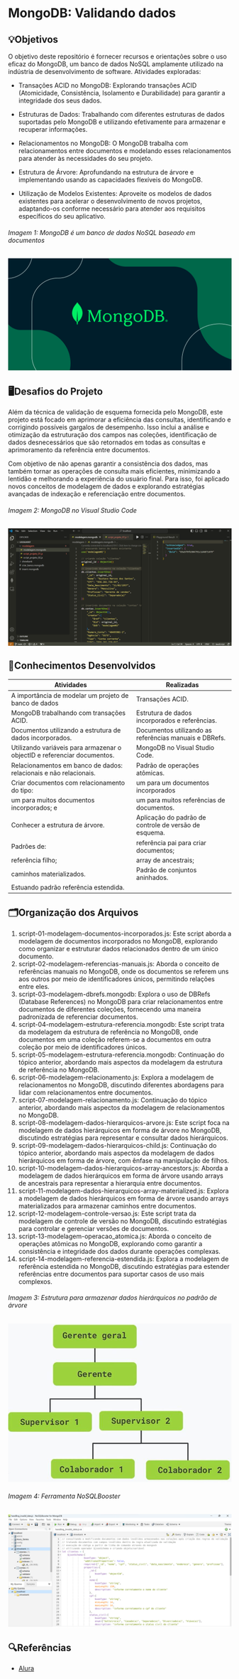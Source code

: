# MongoDB: Validando dados

## 💡Objetivos
O objetivo deste repositório é fornecer recursos e orientações sobre o uso eficaz do MongoDB, um banco de dados NoSQL amplamente utilizado na indústria de desenvolvimento de software. Atividades exploradas:

* Transações ACID no MongoDB: Explorando transações ACID (Atomicidade, Consistência, Isolamento e Durabilidade) para garantir a integridade dos seus dados.

* Estruturas de Dados: Trabalhando com diferentes estruturas de dados suportadas pelo MongoDB e utilizando efetivamente para armazenar e recuperar informações.

* Relacionamentos no MongoDB: O MongoDB trabalha com relacionamentos entre documentos e modelando esses relacionamentos para atender às necessidades do seu projeto.

* Estrutura de Árvore: Aprofundando na estrutura de árvore e implementando usando as capacidades flexíveis do MongoDB.

* Utilização de Modelos Existentes: Aproveite os modelos de dados existentes para acelerar o desenvolvimento de novos projetos, adaptando-os conforme necessário para atender aos requisitos específicos do seu aplicativo.

###### Imagem 1: MongoDB é um banco de dados NoSQL baseado em documentos
<img src="/img/mongodb.png">


## 🖥️Desafios do Projeto
Além da técnica de validação de esquema fornecida pelo MongoDB, este projeto está focado em aprimorar a eficiência das consultas, identificando e corrigindo possíveis gargalos de desempenho. Isso inclui a análise e otimização da estruturação dos campos nas coleções, identificação de dados desnecessários que são retornados em todas as consultas e aprimoramento da referência entre documentos.

Com objetivo de não apenas garantir a consistência dos dados, mas também tornar as operações de consulta mais eficientes, minimizando a lentidão e melhorando a experiência do usuário final. Para isso, foi aplicado novos conceitos de modelagem de dados e explorando estratégias avançadas de indexação e referenciação entre documentos.

###### Imagem 2: MongoDB no Visual Studio Code
<img src="/img/mongodb-visual-studio-code.png">


## 📄Conhecimentos Desenvolvidos
|Atividades|Realizadas |
|----------|-----------|
| A importância de modelar um projeto de banco de dados | Transações ACID. |
| MongoDB trabalhando com transações ACID. | Estrutura de dados incorporados e referências. |
| Documentos utilizando a estrutura de dados incorporados. | Documentos utilizando as referências manuais e DBRefs. |
| Utilizando variáveis para armazenar o objectID e referenciar documentos. | MongoDB no Visual Studio Code. |
| Relacionamentos em banco de dados: relacionais e não relacionais. | Padrão de operações atômicas. |
| Criar documentos com relacionamento do tipo: | um para um documentos incorporados |
| um para muitos documentos incorporados; e | um para muitos referências de documentos. |
| Conhecer a estrutura de árvore. | Aplicação do padrão de controle de versão de esquema. |
| Padrões de: | referência pai para criar documentos;
| referência filho; | array de ancestrais; |
| caminhos materializados. | Padrão de conjuntos aninhados. |
| Estuando padrão referência estendida. | |

##  🗂️Organização dos Arquivos

1. script-01-modelagem-documentos-incorporados.js: Este script aborda a modelagem de documentos incorporados no MongoDB, explorando como organizar e estruturar dados relacionados dentro de um único documento.
2. script-02-modelagem-referencias-manuais.js: Aborda o conceito de referências manuais no MongoDB, onde os documentos se referem uns aos outros por meio de identificadores únicos, permitindo relações entre eles.
3. script-03-modelagem-dbrefs.mongodb: Explora o uso de DBRefs (Database References) no MongoDB para criar relacionamentos entre documentos de diferentes coleções, fornecendo uma maneira padronizada de referenciar documentos.
4. script-04-modelagem-estrutura-referencia.mongodb: Este script trata da modelagem da estrutura de referência no MongoDB, onde documentos em uma coleção referem-se a documentos em outra coleção por meio de identificadores únicos.
5. script-05-modelagem-estrutura-referencia.mongodb: Continuação do tópico anterior, abordando mais aspectos da modelagem da estrutura de referência no MongoDB.
6. script-06-modelagem-relacionamento.js: Explora a modelagem de relacionamentos no MongoDB, discutindo diferentes abordagens para lidar com relacionamentos entre documentos.
7. script-07-modelagem-relacionamento.js: Continuação do tópico anterior, abordando mais aspectos da modelagem de relacionamentos no MongoDB.
8. script-08-modelagem-dados-hierarquicos-arvore.js: Este script foca na modelagem de dados hierárquicos em forma de árvore no MongoDB, discutindo estratégias para representar e consultar dados hierárquicos.
9. script-09-modelagem-dados-hierarquicos-child.js: Continuação do tópico anterior, abordando mais aspectos da modelagem de dados hierárquicos em forma de árvore, com ênfase na manipulação de filhos.
10. script-10-modelagem-dados-hierarquicos-array-ancestors.js: Aborda a modelagem de dados hierárquicos em forma de árvore usando arrays de ancestrais para representar a hierarquia entre documentos.
11. script-11-modelagem-dados-hierarquicos-array-materialized.js: Explora a modelagem de dados hierárquicos em forma de árvore usando arrays materializados para armazenar caminhos entre documentos.
12. script-12-modelagem-controle-versao.js: Este script trata da modelagem de controle de versão no MongoDB, discutindo estratégias para controlar e gerenciar versões de documentos.
13. script-13-modelagem-operacao_atomica.js: Aborda o conceito de operações atômicas no MongoDB, explorando como garantir a consistência e integridade dos dados durante operações complexas.
14. script-14-modelagem-referencia-estendida.js: Explora a modelagem de referência estendida no MongoDB, discutindo estratégias para estender referências entre documentos para suportar casos de uso mais complexos.

###### Imagem 3: Estrutura para armazenar dados hierárquicos no padrão de árvore
<img src="/img/estrutura-arvore-bd.jpeg">

###### Imagem 4: Ferramenta NoSQLBooster
<img src="/img/nosqlbooster.png">

## 🔍Referências
- [Alura](https://www.alura.com.br/)